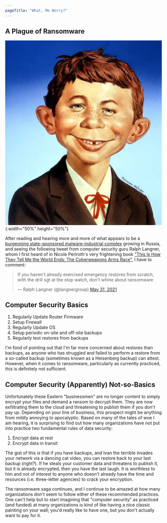 ```yaml
---
pageTitle: "What, Me Worry?"
---
```


## A Plague of Ransomware

![Alfred E. Neuman](/assets/alfred_e.jpg){:width="50%" height="50%"}

After reading and hearing more and more of what appears to be a 
[burgeoning state-sponsored malware-industrial complex](https://www.nbcnews.com/tech/security/kremlin-provides-safe-harbor-ransomware-rcna699)
growing in Russia, and seeing the following tweet from computer security guru Ralph Langner, whom I first heard of in 
Nicole Perlroth's very frightening book
["This Is How They Tell Me the World Ends: The Cyberweapons Arms Race"](https://www.barnesandnoble.com/w/this-is-how-they-tell-me-the-world-ends-nicole-perlroth/1136275598), I have to comment:

<blockquote class="twitter-tweet">
<p lang="en" dir="ltr">
If you haven&#39;t already exercised emergency restores from scratch, with the drill sgt at the stop watch, don&#39;t whine about ransomware</p>&mdash; Ralph Langner (@langnergroup)
<a href="https://twitter.com/langnergroup/status/1399270431991939074?ref_src=twsrc%5Etfw">May 31, 2021</a>
</blockquote>
<script async src="https://platform.twitter.com/widgets.js" charset="utf-8"></script>  

## Computer Security Basics

1. Regularly Update Router Firmware
2. Setup Firewall
3. Regularly Update OS
4. Setup periodic on-site and off-site backups
5. Regularly test restores from backups

I'm fond of pointing out that I'm far more concerned about restores than backups, as anyone who has struggled and 
failed to perform a restore from a so-called backup (sometimes known as a Heisenberg backup) can attest.
However, when it comes to ransomware, particularly as currently practiced, this is definitely not sufficient.

## Computer Security (Apparently) Not-so-Basics

Unfortunately these Eastern "businessmen" are no longer content to simply encrypt your files and demand a ransom
to decrypt them. They are now exfiltrating them to the cloud and threatening to publish them if you don't pay up.
Depending on your line of business, this prospect might be anything from mildly annoying to apocalyptic. 
Based on many of the tales of woe I am hearing, it is surprising to find out how many organizations have 
not put into practice two fundamental rules of data security:

1. Encrypt data at rest
2. Encrypt data in transit

The gist of this is that if you have backups, and Ivan the terrible invades your network via a dancing cat video, 
you can restore back to your last backup (right?). If he steals your customer data and threatens to publish it,
but it is already encrypted, then you have the last laugh. It is worthless to him and not of interest to anyone who
doesn't already have the time and resources (i.e. three-letter agencies) to crack your encryption.

The ransomware saga continues, and I continue to be amazed at how many organizations don't seem to follow either
of these recommended practices. One can't help but to start imagining that "computer security" as practiced 
(and funded) at many organizations is kind of like having a nice classic painting on your wall; 
you'd really like to have one, but you don't actually want to pay for it.

